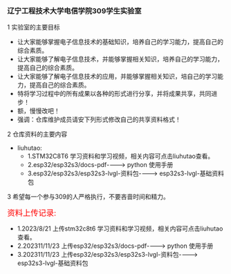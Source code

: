 ### 辽宁工程技术大学电信学院309学生实验室
1 实验室的主要目标
- 让大家能够掌握电子信息技术的基础知识，培养自己的学习能力，提高自己的综合素质。
- 让大家能够了解电子信息技术，并能够掌握相关知识，培养自己的学习能力，提高自己的综合素质。
- 让大家能够了解电子信息技术的应用，并能够掌握相关知识，培自己的学习能力，提高自己的综合素质。
- 特将学习过程中的所有成果以各种的形式进行分享，并将成果共享，共同进步！
- 额，慢慢改吧！
- 强调：仓库维护成员请安下列形式修改自己的共享资料格式！

2 仓库资料的主要内容
- liuhutao:
     - 1.STM32C8T6 学习资料和学习视频，相关内容可点击liuhutao查看。
     - 2.esp32/esp32s3/docs-pdf----> python 使用手册
     - 3.esp32/esp32s3/esp32s3-lvgl-资料包----> esp32s3-lvgl-基础资料包
        
    
3 希望每一个参与309的人严格执行，不要吝啬时间和精力。

<font face="仿宋" color =red size=4>资料上传记录:</font>
- 1.2023/8/21 上传stm32c8t6 学习资料和学习视频，相关内容可点击liuhutao查看。
- 2.202311/11/23 上传esp32/esp32s3/docs-pdf----> python 使用手册
- 3.202311/11/23 上传esp32/esp32s3/esp32s3-lvgl-资料包----> esp32s3-lvgl-基础资料包
